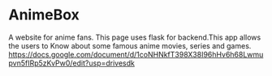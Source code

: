# AnimeBox
A website for anime fans.
This page uses flask for backend.This app allows the users to Know about some famous anime movies, series and games.
https://docs.google.com/document/d/1coNHNkfT398X38I96hHv6h68Lwmupvn5fIRp5zKvPw0/edit?usp=drivesdk
